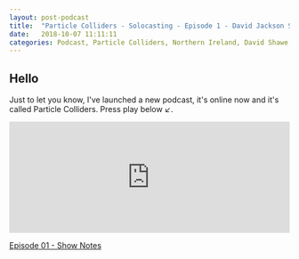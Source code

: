 ```yaml
---
layout: post-podcast
title:  "Particle Colliders - Solocasting - Episode 1 - David Jackson Shawe."
date:   2018-10-07 11:11:11
categories: Podcast, Particle Colliders, Northern Ireland, David Shawe, theshawe
---
```


## Hello

Just to let you know, I've launched a new podcast, it's online now and it's called Particle Colliders. Press play below  ↙.

<iframe frameborder='0' height='200px' scrolling='no' seamless src='https://embed.simplecast.com/91e2fa7f?color=f5f5f5' width='100%'></iframe>

[Episode 01 - Show Notes][podcast-episode-01] 








[podcast-episode-01]: http://shawe.co/podcast